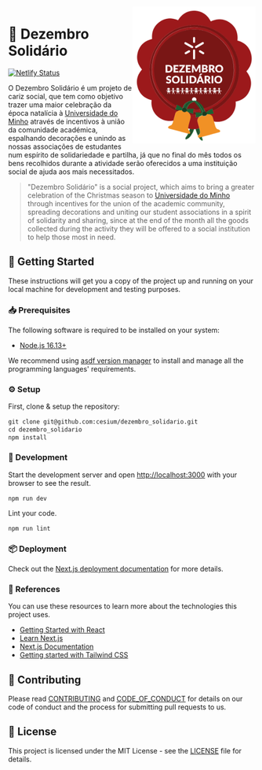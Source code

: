 [contributing]: CONTRIBUTING.md
[code_of_conduct]: CODE_OF_CONDUCT.md
[license]: LICENSE.txt
[netlify-status]: https://api.netlify.com/api/v1/badges/fcc8fc29-9170-460e-bc6d-7bf207da0a2b/deploy-status
[netlify-build]: https://app.netlify.com/sites/dezembro-solidario/deploys

<a href="https://dezembrosolidario.cesium.di.uminho.pt" target="_blank">
  <img align="right" src="public/images/sticker.svg" alt="Dezembro Solidário" width="250">
</a>

# :christmas_tree: Dezembro Solidário

[![Netlify Status][netlify-status]][netlify-build]

O Dezembro Solidário é um projeto de cariz social, que tem como objetivo trazer
uma maior celebração da época natalícia à [Universidade do
Minho](https://www.uminho.pt/PT) através de incentivos à união da comunidade
académica, espalhando decorações e unindo as nossas associações de estudantes
num espírito de solidariedade e partilha, já que no final do mês todos os bens
recolhidos durante a atividade serão oferecidos a uma instituição social de
ajuda aos mais necessitados.

> "Dezembro Solidário" is a social project, which aims to bring a greater
celebration of the Christmas season to [Universidade do
Minho](https://www.uminho.pt/EN) through incentives for the union of the
academic community, spreading decorations and uniting our student associations
in a spirit of solidarity and sharing, since at the end of the month all the
goods collected during the activity they will be offered to a social
institution to help those most in need.

## :rocket: Getting Started

These instructions will get you a copy of the project up and running on your
local machine for development and testing purposes.

### :inbox_tray: Prerequisites

The following software is required to be installed on your system:

- [Node.js 16.13+](https://nodejs.org/en/download/)

We recommend using [asdf version
manager](https://asdf-vm.com/#/core-manage-asdf?id=install) to install and
manage all the programming languages' requirements.

### :gear: Setup

First, clone & setup the repository:

```
git clone git@github.com:cesium/dezembro_solidario.git
cd dezembro_solidario
npm install
```

### :hammer: Development

Start the development server and open
[http://localhost:3000](http://localhost:3000) with your browser to see the
result.

```
npm run dev
```

Lint your code.

```
npm run lint
```

### :package: Deployment

Check out the [Next.js deployment
documentation](https://nextjs.org/docs/deployment) for more details.

### :link: References

You can use these resources to learn more about the technologies this project
uses.

- [Getting Started with React](https://reactjs.org/docs/getting-started.html)
- [Learn Next.js](https://nextjs.org/learn)
- [Next.js Documentation](https://nextjs.org/docs)
- [Getting started with Tailwind CSS](https://tailwindcss.com/docs)

## :handshake: Contributing

Please read [CONTRIBUTING][contributing] and [CODE_OF_CONDUCT][code_of_conduct]
for details on our code of conduct and the process for submitting pull requests
to us.

## :memo: License

This project is licensed under the MIT License - see the [LICENSE][license]
file for details.
